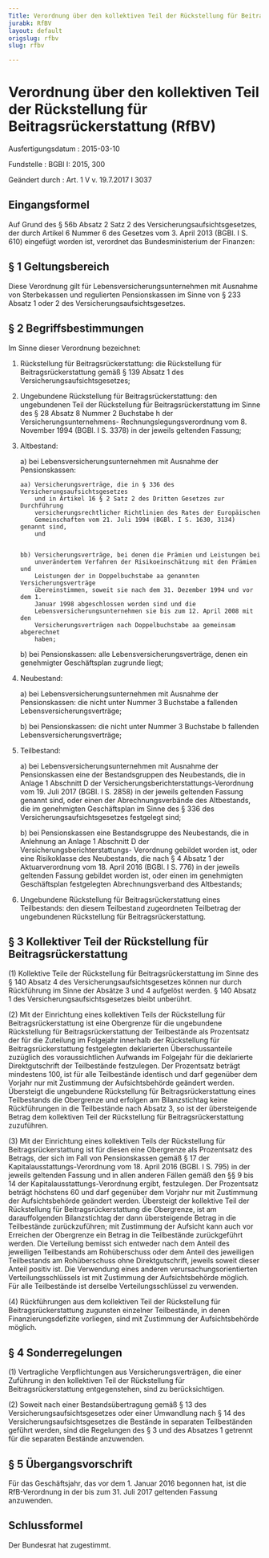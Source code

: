 ```yaml
---
Title: Verordnung über den kollektiven Teil der Rückstellung für Beitragsrückerstattung
jurabk: RfBV
layout: default
origslug: rfbv
slug: rfbv

---
```


# Verordnung über den kollektiven Teil der Rückstellung für Beitragsrückerstattung (RfBV)

Ausfertigungsdatum
:   2015-03-10

Fundstelle
:   BGBl I: 2015, 300

Geändert durch
:   Art. 1 V v. 19.7.2017 I 3037


## Eingangsformel

Auf Grund des § 56b Absatz 2 Satz 2 des
Versicherungsaufsichtsgesetzes, der durch Artikel 6 Nummer 6 des
Gesetzes vom 3. April 2013 (BGBl. I S. 610) eingefügt worden ist,
verordnet das Bundesministerium der Finanzen:


## § 1 Geltungsbereich

Diese Verordnung gilt für Lebensversicherungsunternehmen mit Ausnahme
von Sterbekassen und regulierten Pensionskassen im Sinne von § 233
Absatz 1 oder 2 des Versicherungsaufsichtsgesetzes.


## § 2 Begriffsbestimmungen

Im Sinne dieser Verordnung bezeichnet:

1.  Rückstellung für Beitragsrückerstattung: die Rückstellung für
    Beitragsrückerstattung gemäß § 139 Absatz 1 des
    Versicherungsaufsichtsgesetzes;


2.  Ungebundene Rückstellung für Beitragsrückerstattung: den ungebundenen
    Teil der Rückstellung für Beitragsrückerstattung im Sinne des § 28
    Absatz 8 Nummer 2 Buchstabe h der Versicherungsunternehmens-
    Rechnungslegungsverordnung vom 8. November 1994 (BGBl. I S. 3378) in
    der jeweils geltenden Fassung;


3.  Altbestand:

    a)  bei Lebensversicherungsunternehmen mit Ausnahme der Pensionskassen:

        aa) Versicherungsverträge, die in § 336 des Versicherungsaufsichtsgesetzes
            und in Artikel 16 § 2 Satz 2 des Dritten Gesetzes zur Durchführung
            versicherungsrechtlicher Richtlinien des Rates der Europäischen
            Gemeinschaften vom 21. Juli 1994 (BGBl. I S. 1630, 3134) genannt sind,
            und


        bb) Versicherungsverträge, bei denen die Prämien und Leistungen bei
            unverändertem Verfahren der Risikoeinschätzung mit den Prämien und
            Leistungen der in Doppelbuchstabe aa genannten Versicherungsverträge
            übereinstimmen, soweit sie nach dem 31. Dezember 1994 und vor dem 1.
            Januar 1998 abgeschlossen worden sind und die
            Lebensversicherungsunternehmen sie bis zum 12. April 2008 mit den
            Versicherungsverträgen nach Doppelbuchstabe aa gemeinsam abgerechnet
            haben;





    b)  bei Pensionskassen: alle Lebensversicherungsverträge, denen ein
        genehmigter Geschäftsplan zugrunde liegt;





4.  Neubestand:

    a)  bei Lebensversicherungsunternehmen mit Ausnahme der Pensionskassen:
        die nicht unter Nummer 3 Buchstabe a fallenden
        Lebensversicherungsverträge;


    b)  bei Pensionskassen: die nicht unter Nummer 3 Buchstabe b fallenden
        Lebensversicherungsverträge;





5.  Teilbestand:

    a)  bei Lebensversicherungsunternehmen mit Ausnahme der Pensionskassen
        eine der Bestandsgruppen des Neubestands, die in Anlage 1 Abschnitt D
        der Versicherungsberichterstattungs-Verordnung vom 19. Juli 2017
        (BGBl. I S. 2858) in der jeweils geltenden Fassung genannt sind, oder
        einen der Abrechnungsverbände des Altbestands, die im genehmigten
        Geschäftsplan im Sinne des § 336 des Versicherungsaufsichtsgesetzes
        festgelegt sind;


    b)  bei Pensionskassen eine Bestandsgruppe des Neubestands, die in
        Anlehnung an Anlage 1 Abschnitt D der Versicherungsberichterstattungs-
        Verordnung gebildet worden ist, oder eine Risikoklasse des
        Neubestands, die nach § 4 Absatz 1 der Aktuarverordnung vom 18. April
        2016 (BGBl. I S. 776) in der jeweils geltenden Fassung gebildet worden
        ist, oder einen im genehmigten Geschäftsplan festgelegten
        Abrechnungsverband des Altbestands;





6.  Ungebundene Rückstellung für Beitragsrückerstattung eines
    Teilbestands: den diesem Teilbestand zugeordneten Teilbetrag der
    ungebundenen Rückstellung für Beitragsrückerstattung.





## § 3 Kollektiver Teil der Rückstellung für Beitragsrückerstattung

(1) Kollektive Teile der Rückstellung für Beitragsrückerstattung im
Sinne des § 140 Absatz 4 des Versicherungsaufsichtsgesetzes können nur
durch Rückführung im Sinne der Absätze 3 und 4 aufgelöst werden. § 140
Absatz 1 des Versicherungsaufsichtsgesetzes bleibt unberührt.

(2) Mit der Einrichtung eines kollektiven Teils der Rückstellung für
Beitragsrückerstattung ist eine Obergrenze für die ungebundene
Rückstellung für Beitragsrückerstattung der Teilbestände als
Prozentsatz der für die Zuteilung im Folgejahr innerhalb der
Rückstellung für Beitragsrückerstattung festgelegten deklarierten
Überschussanteile zuzüglich des voraussichtlichen Aufwands im
Folgejahr für die deklarierte Direktgutschrift der Teilbestände
festzulegen. Der Prozentsatz beträgt mindestens 100, ist für alle
Teilbestände identisch und darf gegenüber dem Vorjahr nur mit
Zustimmung der Aufsichtsbehörde geändert werden. Übersteigt die
ungebundene Rückstellung für Beitragsrückerstattung eines Teilbestands
die Obergrenze und erfolgen am Bilanzstichtag keine Rückführungen in
die Teilbestände nach Absatz 3, so ist der übersteigende Betrag dem
kollektiven Teil der Rückstellung für Beitragsrückerstattung
zuzuführen.

(3) Mit der Einrichtung eines kollektiven Teils der Rückstellung für
Beitragsrückerstattung ist für diesen eine Obergrenze als Prozentsatz
des Betrags, der sich im Fall von Pensionskassen gemäß § 17 der
Kapitalausstattungs-Verordnung vom 18. April 2016 (BGBl. I S. 795) in
der jeweils geltenden Fassung und in allen anderen Fällen gemäß den §§
9 bis 14 der Kapitalausstattungs-Verordnung ergibt, festzulegen. Der
Prozentsatz beträgt höchstens 60 und darf gegenüber dem Vorjahr nur
mit Zustimmung der Aufsichtsbehörde geändert werden. Übersteigt der
kollektive Teil der Rückstellung für Beitragsrückerstattung die
Obergrenze, ist am darauffolgenden Bilanzstichtag der dann
übersteigende Betrag in die Teilbestände zurückzuführen; mit
Zustimmung der Aufsicht kann auch vor Erreichen der Obergrenze ein
Betrag in die Teilbestände zurückgeführt werden. Die Verteilung
bemisst sich entweder nach dem Anteil des jeweiligen Teilbestands am
Rohüberschuss oder dem Anteil des jeweiligen Teilbestands am
Rohüberschuss ohne Direktgutschrift, jeweils soweit dieser Anteil
positiv ist. Die Verwendung eines anderen verursachungsorientierten
Verteilungsschlüssels ist mit Zustimmung der Aufsichtsbehörde möglich.
Für alle Teilbestände ist derselbe Verteilungsschlüssel zu verwenden.

(4) Rückführungen aus dem kollektiven Teil der Rückstellung für
Beitragsrückerstattung zugunsten einzelner Teilbestände, in denen
Finanzierungsdefizite vorliegen, sind mit Zustimmung der
Aufsichtsbehörde möglich.


## § 4 Sonderregelungen

(1) Vertragliche Verpflichtungen aus Versicherungsverträgen, die einer
Zuführung in den kollektiven Teil der Rückstellung für
Beitragsrückerstattung entgegenstehen, sind zu berücksichtigen.

(2) Soweit nach einer Bestandsübertragung gemäß § 13 des
Versicherungsaufsichtsgesetzes oder einer Umwandlung nach § 14 des
Versicherungsaufsichtsgesetzes die Bestände in separaten Teilbeständen
geführt werden, sind die Regelungen des § 3 und des Absatzes 1
getrennt für die separaten Bestände anzuwenden.


## § 5 Übergangsvorschrift

Für das Geschäftsjahr, das vor dem 1. Januar 2016 begonnen hat, ist
die RfB-Verordnung in der bis zum 31. Juli 2017 geltenden Fassung
anzuwenden.


## Schlussformel

Der Bundesrat hat zugestimmt.


